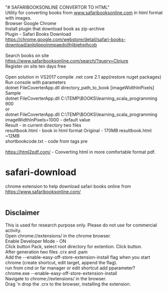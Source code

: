 "# SAFARIBOOKSONLINE CONVERTOR TO HTML"<br> 
Utility for converting books from www.safaribooksonline.com in html format with images.<br>
Browser Google Chrome<br>
Install plugin that download book as zip-archive<br>
Plugin  - Safari Books Download<br>
https://chrome.google.com/webstore/detail/safari-books-download/anlpljppoinmpaedoilhjibjehpjhcob<br>
<br>
Search books on site<br>
https://www.safaribooksonline.com/search/?query=Clojure<br>
Register on site ten days free<br>
<br>
Open solution in VS2017 compile .net core 2.1 app(restore nuget packages)<br>
Run console with parameters<br>
dotnet FileCoverterApp.dll directory_path_to_book [imageWidthInPixels]<br>
Sample<br>
dotnet FileCoverterApp.dll C:\TEMP\BOOKS\learning_scala_programming 900<br>
or<br>
dotnet FileCoverterApp.dll C:\TEMP\BOOKS\learning_scala_programming<br>
imageWidthInPixels=1000 - default value<br>
Result - in current directory two files<br>
resultbook.html - book in html format Original - 170MB  resultbook.html ~12MB<br>
shortbookcode.txt - code from tags pre<br>
<br>
https://html2pdf.com/ - Converting html in more comfortable format pdf.<br>


# safari-download<br>
chrome extension to help download safari books online from https://www.safaribooksonline.com/<br>
<br>
## Disclaimer
This is used for research purpose only. Please do not use for commercial activity.
<br>
Open chrome://extensions/ in the chrome browser. <br>
Enable Developer Mode - ON<br>
Click button Pack, select root directory for extention. Click button.<br>
After generation two files .crx and .pam<br>
Add the --enable-easy-off-store-extension-install flag when you start chrome (create shortcut, edit target, append the flag).<br>
run from cmd or far manager or edit shortcut add pparameter?<br> 
chrome.exe --enable-easy-off-store-extension-install<br>
Navigate to chrome://extensions/ in the browser.<br>
Drag 'n drop the .crx to the browser, installing the extension.<br>
